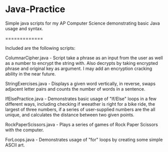 Java-Practice
=============

Simple java scripts for my AP Computer Science demonstrating basic Java usage and syntax.

=============

Included are the following scripts:

ColumnarCipher.java - Script take a phrase as an input from the user as well as a number to encrypt the string with. Also decrypts by taking encrypted phrase and original key as argument. I may add an encryption cracking ability in the near future.

StringExercises.java - Displays a given word vertically, in reverse, swaps adjacent letter pairs and counts the number of words in a sentence.

IfElsePractice.java - Demonstrates basic usage of "If/Else" loops in a few different ways, including checking if weeather is right for a bike ride, the largest of three numbers, if a series of user-supplied numbers are the all unique, and calculates the distance between two given points.

RockPaperScissors.java - Plays a series of games of Rock Paper Scissors with the computer.

ForLoops.java - Demonstrates usage of "for" loops by creating some simple ASCII art.  
